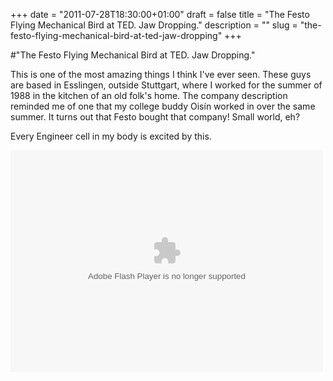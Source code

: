 +++
date = "2011-07-28T18:30:00+01:00"
draft = false
title = "The Festo Flying Mechanical Bird at TED. Jaw Dropping."
description = ""
slug = "the-festo-flying-mechanical-bird-at-ted-jaw-dropping"
+++

#"The Festo Flying Mechanical Bird at TED. Jaw Dropping."


 <p>This is one of the most amazing things I think I've ever seen. These guys are based in Esslingen, outside Stuttgart, where I worked for the summer of 1988 in the kitchen of an old folk's home. The company description reminded me of one that my college buddy Ois&iacute;n worked in over the same summer. It turns out that Festo bought that company! Small world, eh?</p>
<p>Every Engineer cell in my body is excited by this.</p>
<p>
<object height="355" width="500">
<param name="movie" value="http://video.ted.com/assets/player/swf/EmbedPlayer.swf" />
<param name="allowFullScreen" value="true" />
<param name="allowScriptAccess" value="always" />
<param name="wmode" value="transparent" />
<param name="bgColor" value="#ffffff" />
<param name="flashvars" value="vu=http://video.ted.com/talk/stream/2011G/Blank/MarkusFischer_2011G-320k.mp4&amp;su=http://images.ted.com/images/ted/tedindex/embed-posters/MarkusFischer-2011G.embed_thumbnail.jpg&amp;vw=512&amp;vh=288&amp;ap=0&amp;ti=1195&amp;lang=&amp;introDuration=15330&amp;adDuration=4000&amp;postAdDuration=830&amp;adKeys=talk=a_robot_that_flies_like_a_bird;year=2011;theme=animals_that_amaze;theme=what_s_next_in_tech;theme=new_on_ted_com;theme=a_taste_of_tedglobal_2011;theme=tales_of_invention;event=TEDGlobal+2011;tag=Design;tag=Technology;tag=animals;tag=biomechanics;tag=biomimicry;tag=robots;&amp;preAdTag=tconf.ted/embed;tile=1;sz=512x288;" /> <embed src="http://video.ted.com/assets/player/swf/EmbedPlayer.swf" type="application/x-shockwave-flash" wmode="transparent" height="355" flashvars="vu=http://video.ted.com/talk/stream/2011G/Blank/MarkusFischer_2011G-320k.mp4&amp;su=http://images.ted.com/images/ted/tedindex/embed-posters/MarkusFischer-2011G.embed_thumbnail.jpg&amp;vw=512&amp;vh=288&amp;ap=0&amp;ti=1195&amp;lang=&amp;introDuration=15330&amp;adDuration=4000&amp;postAdDuration=830&amp;adKeys=talk=a_robot_that_flies_like_a_bird;year=2011;theme=animals_that_amaze;theme=what_s_next_in_tech;theme=new_on_ted_com;theme=a_taste_of_tedglobal_2011;theme=tales_of_invention;event=TEDGlobal+2011;tag=Design;tag=Technology;tag=animals;tag=biomechanics;tag=biomimicry;tag=robots;&amp;preAdTag=tconf.ted/embed;tile=1;sz=512x288;" width="500"></embed>
</object>
</p>
 